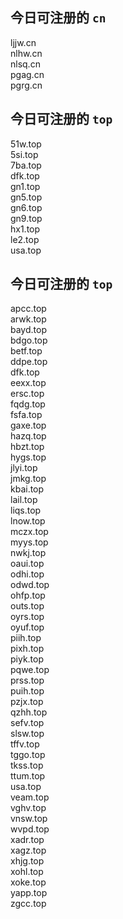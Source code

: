 
## 今日可注册的 `cn`
>
ljjw.cn   
nlhw.cn   
nlsq.cn   
pgag.cn   
pgrg.cn   


## 今日可注册的 `top`
>
51w.top   
5si.top   
7ba.top   
dfk.top   
gn1.top   
gn5.top   
gn6.top   
gn9.top   
hx1.top   
le2.top   
usa.top   


## 今日可注册的 `top`
>
apcc.top   
arwk.top   
bayd.top   
bdgo.top   
betf.top   
ddpe.top   
dfk.top   
eexx.top   
ersc.top   
fqdg.top   
fsfa.top   
gaxe.top   
hazq.top   
hbzt.top   
hygs.top   
jlyi.top   
jmkg.top   
kbai.top   
lail.top   
liqs.top   
lnow.top   
mczx.top   
myys.top   
nwkj.top   
oaui.top   
odhi.top   
odwd.top   
ohfp.top   
outs.top   
oyrs.top   
oyuf.top   
piih.top   
pixh.top   
piyk.top   
pqwe.top   
prss.top   
puih.top   
pzjx.top   
qzhh.top   
sefv.top   
slsw.top   
tffv.top   
tggo.top   
tkss.top   
ttum.top   
usa.top   
veam.top   
vghv.top   
vnsw.top   
wvpd.top   
xadr.top   
xagz.top   
xhjg.top   
xohl.top   
xoke.top   
yapp.top   
zgcc.top   

